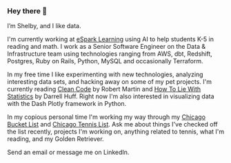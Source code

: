 ### Hey there 👋

I’m Shelby, and I like data. 

I'm currently working at [eSpark Learning](https://www.esparklearning.com/) using AI to help students K-5 in reading and math. I work as a Senior Software Engineer on the Data & Infrastructure team using technologies ranging from AWS, dbt, Redshift, Postgres, Ruby on Rails, Python, MySQL and occasionally Terraform.

In my free time I like experimenting with new technologies, analyzing interesting data sets, and hacking away on some of my pet projects. I'm currently reading [Clean Code](https://www.amazon.com/Clean-Code-Handbook-Software-Craftsmanship/dp/0132350882) by Robert Martin and [How To Lie With Statistics](https://www.amazon.com/How-Lie-Statistics-Darrell-Huff/dp/0393310728) by Darrell Huff. Right now I'm also interested in visualizing data with the Dash Plotly framework in Python.  

In my copious personal time I'm working my way through my [Chicago Bucket List](chicago_bucket_list.md) and [Chicago Tennis List](chicago_tennis_list.md). Ask me about things I've checked off the list recently, projects I'm working on, anything related to tennis, what I'm reading, and my Golden Retriever.

Send an email or message me on LinkedIn.
